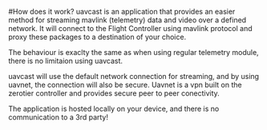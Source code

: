 #How does it work?
uavcast is an application that provides an easier method for streaming mavlink (telemetry) data and video over a defined network.
It will connect to the Flight Controller using mavlink protocol and proxy these packages to a destination of your choice.

The behaviour is exaclty the same as when using regular telemetry module, there is no limitaion using uavcast.

uavcast will use the default network connection for streaming, and by using uavnet, the connection will also be secure.
Uavnet is a vpn built on the zerotier controller and provides secure peer to peer conectivity.

The application is hosted locally on your device, and there is no communication to a 3rd party!
